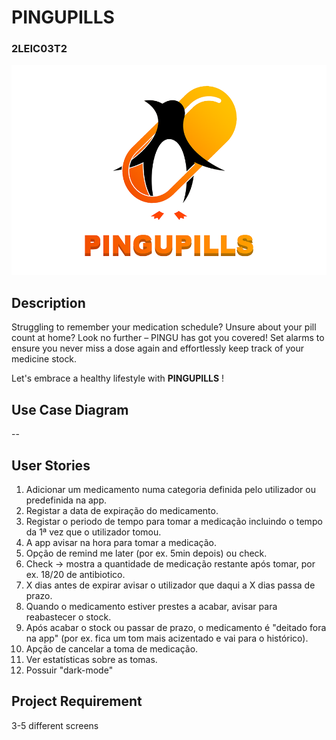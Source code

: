 # PINGUPILLS
### 2LEIC03T2
![](LOGO-PINGUPILLS.png)

## Description
Struggling to remember your medication schedule? Unsure about your pill count at home? Look no further – PINGU has got you covered! Set alarms to ensure you never miss a dose again and effortlessly keep track of your medicine stock. 

Let's embrace a healthy lifestyle with __PINGUPILLS__ !

## Use Case Diagram
--

## User Stories
1. Adicionar um medicamento numa categoria definida pelo utilizador ou predefinida na app.
2. Registar a data de expiração do medicamento.
3. Registar o periodo de tempo para tomar a medicação incluindo o tempo da 1ª vez que o utilizador tomou.
4. A app avisar na hora para tomar a medicação.
5. Opção de remind me later (por ex. 5min depois) ou check.
6. Check -> mostra a quantidade de medicação restante após tomar, por ex. 18/20 de antibiotico.
7. X dias antes de expirar avisar o utilizador que daqui a X dias passa de prazo.
8. Quando o medicamento estiver prestes a acabar, avisar para reabastecer o stock.
9. Após acabar o stock ou passar de prazo, o medicamento é "deitado fora na app" (por ex. fica um tom mais acizentado e vai para o histórico).
10. Apção de cancelar a toma de medicação.
11. Ver estatísticas sobre as tomas.
12. Possuir "dark-mode"

## Project Requirement
3-5 different screens